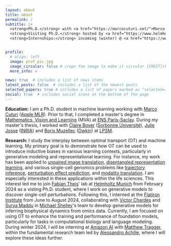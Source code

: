 ```yaml
---
layout: about
title: about
permalink: /
subtitle: |+
  <strong>Ph.D.</strong> with <a href="https://marcocuturi.net/">Marco Cuturi</a> @ <a href="https://crest.science/">CREST</a> - <a href="https://www.ensae.fr/">ENSAE</a>, <a href="https://www.ip-paris.fr/">Institut Polytechnique de Paris</a> <br>
  <strong>Visiting Ph.D.</strong> hosted by <a href="https://www.helmholtz-munich.de/en/icb/pi/fabian-theis">Fabian Theis</a> @ <a href="https://www.helmholtz-munich.de/en/icb/pi/fabian-theis">Helmholtz Munich</a>, <a href="https://www.tum.de/en/">Technical University of Munich</a> <br>
  <strong>Internships:</strong> incoming (winter) @ <a href="https://www.amazon.science/"> Amazon AI</a>, Fundamental Research Team– past @ <a href="https://www.simonsfoundation.org/flatiron/">Flatiron Institute</a>, <a href="https://www.simonsfoundation.org/">Simons Foundation</a>.


profile:
  # align: left
  image: prof_pic.jpg
  image_circular: false # crops the image to make it circular [CREST](https://crest.science/)-[ENSAE](https://www.ensae.fr/), [IP-Paris](https://www.ip-paris.fr/)
  more_info: >

news: true  # includes a list of news items
latest_posts: false  # includes a list of the newest posts
selected_papers: true # includes a list of papers marked as "selected={true}"
social: true  # includes social icons at the bottom of the page
---
```

**Education:** I am a Ph.D. student in machine learning working with [Marco Cuturi](https://marcocuturi.net/) ([Apple MLR](https://machinelearning.apple.com/)). Prior to that, I completed a master's degree in [Mathematics, Vision and Learning](https://www.master-mva.com/) (MVA) at [ENS Paris-Saclay](https://ens-paris-saclay.fr/). During my master's thesis, I worked with [Claire Boyer](https://perso.lpsm.paris/~cboyer/) ([Sorbonne Université](https://www.sorbonne-universite.fr/)), [Julie Josse](https://juliejosse.com/) ([INRIA](https://inria.fr/fr)) and [Boris Muzellec](https://borismuzellec.github.io/) ([Owkin](https://www.owkin.com/)) at [LPSM](https://www.lpsm.paris/). 

**Research:** I study the interplay between optimal transport (OT) and machine learning. My primary goal is to demonstrate how OT can be used to introduce inductive biases in various learning contexts, particularly in generative modeling and representational learning. For instance, my work has been applied to [unpaired image translation](https://arxiv.org/pdf/2311.15100.pdf), [disentangled representation learning](https://arxiv.org/abs/2407.07829), and various single-cell genomics problems like [trajectory inference](https://arxiv.org/pdf/2406.08938), [perturbation effect prediction](https://proceedings.mlr.press/v202/uscidda23a/uscidda23a.pdf), and [modality translation](https://arxiv.org/pdf/2310.09254.pdf). I am especially interested in these applications within the life sciences. This interest led me to join [Fabian Theis](https://www.helmholtz-munich.de/en/icb/pi/fabian-theis)' lab at [Helmholtz Munich](https://www.helmholtz-munich.de/en) from February 2024 as a visting Ph.D. student, where I work on generative models to discover single-cell perturbations. Following this, I interned at the [Flatiron Institute](https://www.simonsfoundation.org/flatiron/) from June to August 2024, collaborating with [Victor Chardes](https://www.simonsfoundation.org/people/victor-chardes/) and [Surya Maddu](https://www.simonsfoundation.org/people/suryanarayana-maddu/) in [Michael Shelley](https://math.nyu.edu/~shelley/)'s team to develop generative models for inferring biophysical dynamics from omics data. Currently, I am focused on using OT to enhance the training and performance of foundation models, particularly for tasks in computational biology and language modeling. During winter 2024, I will be interning at [Amazon AI](https://www.amazon.science/) with [Matthew Tragger](https://scholar.google.com/citations?user=g3sXAWkAAAAJ&hl=en), within the fundamental research team led by [Alessandro Achille](https://alexachi.github.io/), where I will explore these ideas further.

